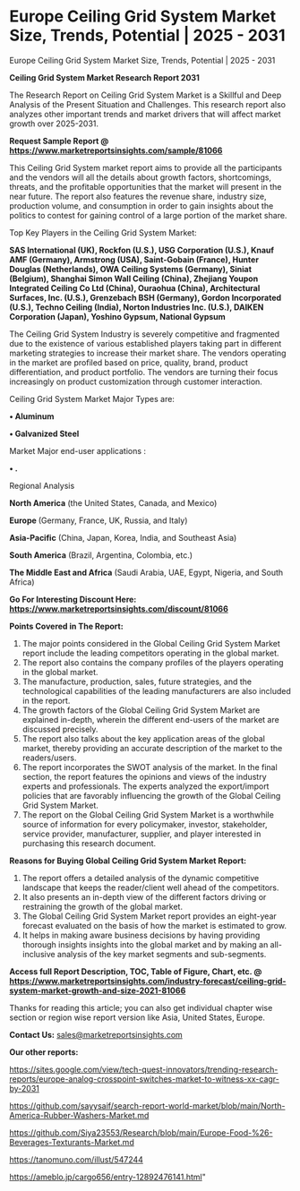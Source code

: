 # Europe Ceiling Grid System Market Size, Trends, Potential | 2025 - 2031
Europe Ceiling Grid System Market Size, Trends, Potential | 2025 - 2031

<strong>Ceiling Grid System Market Research Report 2031</strong>

The Research Report on Ceiling Grid System Market is a Skillful and Deep Analysis of the Present Situation and Challenges. This research report also analyzes other important trends and market drivers that will affect market growth over 2025-2031.

<strong>Request Sample Report @ <a href=https://www.marketreportsinsights.com/sample/81066>https://www.marketreportsinsights.com/sample/81066</a></strong>

This Ceiling Grid System market report aims to provide all the participants and the vendors will all the details about growth factors, shortcomings, threats, and the profitable opportunities that the market will present in the near future. The report also features the revenue share, industry size, production volume, and consumption in order to gain insights about the politics to contest for gaining control of a large portion of the market share.

Top Key Players in the Ceiling Grid System Market:

<strong>SAS International (UK), Rockfon (U.S.), USG Corporation (U.S.), Knauf AMF (Germany), Armstrong (USA), Saint-Gobain (France), Hunter Douglas (Netherlands), OWA Ceiling Systems (Germany), Siniat (Belgium), Shanghai Simon Wall Ceiling (China), Zhejiang Youpon Integrated Ceiling Co Ltd (China), Ouraohua (China), Architectural Surfaces, Inc. (U.S.), Grenzebach BSH (Germany), Gordon Incorporated (U.S.), Techno Ceiling (India), Norton Industries Inc. (U.S.), DAIKEN Corporation (Japan), Yoshino Gypsum, National Gypsum</strong>

The Ceiling Grid System Industry is severely competitive and fragmented due to the existence of various established players taking part in different marketing strategies to increase their market share. The vendors operating in the market are profiled based on price, quality, brand, product differentiation, and product portfolio. The vendors are turning their focus increasingly on product customization through customer interaction.

Ceiling Grid System Market Major Types are:

<strong>• Aluminum

• Galvanized Steel</strong>

Market Major end-user applications :

<strong>• .</strong>

Regional Analysis

</u><strong><b>North America</b></strong> (the United States, Canada, and Mexico)

<strong><b>Europe </b></strong>(Germany, France, UK, Russia, and Italy)

<strong><b>Asia-Pacific</b></strong> (China, Japan, Korea, India, and Southeast Asia)

<strong><b>South America</b></strong> (Brazil, Argentina, Colombia, etc.)

<strong><b>The Middle East and Africa</b></strong> (Saudi Arabia, UAE, Egypt, Nigeria, and South Africa)

<strong>Go For Interesting Discount Here: <a href=https://www.marketreportsinsights.com/discount/81066>https://www.marketreportsinsights.com/discount/81066</a></strong>

<strong>Points Covered in The Report:</strong>
<ol>
  <li>The major points considered in the Global Ceiling Grid System Market report include the leading competitors operating in the global market.</li>
  <li>The report also contains the company profiles of the players operating in the global market.</li>
  <li>The manufacture, production, sales, future strategies, and the technological capabilities of the leading manufacturers are also included in the report.</li>
  <li>The growth factors of the Global Ceiling Grid System Market are explained in-depth, wherein the different end-users of the market are discussed precisely.</li>
  <li>The report also talks about the key application areas of the global market, thereby providing an accurate description of the market to the readers/users.</li>
  <li>The report incorporates the SWOT analysis of the market. In the final section, the report features the opinions and views of the industry experts and professionals. The experts analyzed the export/import policies that are favorably influencing the growth of the Global Ceiling Grid System Market.</li>
  <li>The report on the Global Ceiling Grid System Market is a worthwhile source of information for every policymaker, investor, stakeholder, service provider, manufacturer, supplier, and player interested in purchasing this research document.</li>
</ol>
<strong>Reasons for Buying Global Ceiling Grid System Market Report:</strong>

<ol>
  <li>The report offers a detailed analysis of the dynamic competitive landscape that keeps the reader/client well ahead of the competitors.</li>
  <li>It also presents an in-depth view of the different factors driving or restraining the growth of the global market.</li>
  <li>The Global Ceiling Grid System Market report provides an eight-year forecast evaluated on the basis of how the market is estimated to grow.</li>
  <li>It helps in making aware business decisions by having providing thorough insights insights into the global market and by making an all-inclusive analysis of the key market segments and sub-segments.</li>
</ol>
<strong>Access full Report Description, TOC, Table of Figure, Chart, etc. @ <a href=https://www.marketreportsinsights.com/industry-forecast/ceiling-grid-system-market-growth-and-size-2021-81066>https://www.marketreportsinsights.com/industry-forecast/ceiling-grid-system-market-growth-and-size-2021-81066</a></strong>


Thanks for reading this article; you can also get individual chapter wise section or region wise report version like Asia, United States, Europe.

<strong>Contact Us:</strong>
sales@marketreportsinsights.com

<strong>Our other reports:</strong>

<a href=https://sites.google.com/view/tech-quest-innovators/trending-research-reports/europe-analog-crosspoint-switches-market-to-witness-xx-cagr-by-2031>https://sites.google.com/view/tech-quest-innovators/trending-research-reports/europe-analog-crosspoint-switches-market-to-witness-xx-cagr-by-2031</a>

<a href=https://github.com/sayysaif/search-report-world-market/blob/main/North-America-Rubber-Washers-Market.md>https://github.com/sayysaif/search-report-world-market/blob/main/North-America-Rubber-Washers-Market.md</a>

<a href=https://github.com/Siya23553/Research/blob/main/Europe-Food-%26-Beverages-Texturants-Market.md>https://github.com/Siya23553/Research/blob/main/Europe-Food-%26-Beverages-Texturants-Market.md</a>

<a href=https://tanomuno.com/illust/547244>https://tanomuno.com/illust/547244</a>

<a href=https://ameblo.jp/cargo656/entry-12892476141.html>https://ameblo.jp/cargo656/entry-12892476141.html</a>"
